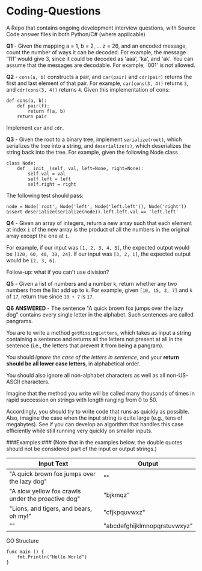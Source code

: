 # Coding-Questions
A Repo that contains ongoing development interview questions, with Source Code answer files in both Python/C# (where applicable)

**Q1** - Given the mapping a = 1, b = 2, ... z = 26, and an encoded message, count the number of ways it can be decoded.
For example, the message '111' would give 3, since it could be decoded as 'aaa', 'ka', and 'ak'.
You can assume that the messages are decodable. For example, '001' is not allowed.

**Q2** - `cons(a, b)` constructs a pair, and `car(pair)` and `cdr(pair)` returns the first and last element of that pair. For example, `car(cons(3, 4))` returns `3`, and `cdr(cons(3, 4))` returns `4`.
Given this implementation of cons:
```
def cons(a, b):
    def pair(f):
        return f(a, b)
    return pair
```    
Implement `car` and `cdr`.

**Q3** - Given the root to a binary tree, implement `serialize(root)`, which serializes the tree into a string, and `deserialize(s)`, which deserializes the string back into the tree.
For example, given the following Node class
```
class Node:
    def __init__(self, val, left=None, right=None):
        self.val = val
        self.left = left
        self.right = right
```
The following test should pass:

`node = Node('root', Node('left', Node('left.left')), Node('right'))
assert deserialize(serialize(node)).left.left.val == 'left.left'`

**Q4** - Given an array of integers, return a new array such that each element at index `i` of the new array is the product of all the numbers in the original array except the one at `i`.

For example, if our input was `[1, 2, 3, 4, 5]`, the expected output would be `[120, 60, 40, 30, 24]`. If our input was `[3, 2, 1]`, the expected output would be `[2, 3, 6]`.

Follow-up: what if you can't use division?

**Q5** - Given a list of numbers and a number `k`, return whether any two numbers from the list add up to `k`.
For example, given `[10, 15, 3, 7]` and `k` of `17`, return true since `10 + 7` is `17`.


**Q6** **ANSWERED** - The sentence "A quick brown fox jumps over the lazy dog" contains every single letter in the alphabet. Such sentences are called pangrams.

You are to write a method `getMissingLetters`, which takes as input a string containing a sentence and returns all the letters not present at all in the sentence (i.e., the letters that prevent it from being a pangram).

You should *ignore the case of the letters in sentence*, and your **return should be all lower case letters**, in alphabetical order.

You should also ignore all non-alphabet characters as well as all non-US-ASCII characters. 

Imagine that the method you write will be called many thousands of times in rapid succession on strings with length ranging from 0 to 50.

Accordingly, you should try to write code that runs as quickly as possible. Also, imagine the case when the input string is quite large (e.g., tens of megabytes). See if you can develop an algorithm that handles this case efficiently while still running very quickly on smaller inputs.

###Examples:### (Note that in the examples below, the double quotes should not be considered part of the input or output strings.)

| Input Text | Output |
| --- | --- |
| "A quick brown fox jumps over the lazy dog" | "" |
| "A slow yellow fox crawls under the proactive dog" | "bjkmqz" |
| "Lions, and tigers, and bears, oh my!" | "cfjkpquvwxz" |
| "" | "abcdefghijklmnopqrstuvwxyz" |

GO Structure

```
func main () {
    fmt.Println("Hello World") 
}
```